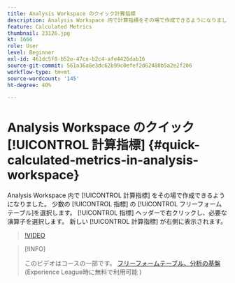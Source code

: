 ```yaml
---
title: Analysis Workspace のクイック計算指標
description: Analysis Workspace 内で計算指標をその場で作成できるようになりました。フリーフォームテーブルでいくつかの指標を使用して、わずかな変更または除算をおこなう場合は、ヘッダーから指標を選択し、右クリックして必要な演算子を選択します。  新しい計算指標が右側に表示されます。
feature: Calculated Metrics
thumbnail: 23126.jpg
kt: 1666
role: User
level: Beginner
exl-id: 461dc5f8-b52e-47ce-b2c4-afe4426dab16
source-git-commit: 561a36a8e3dc62b99c0efef2d62480b5a2e2f206
workflow-type: tm+mt
source-wordcount: '145'
ht-degree: 40%

---
```


# Analysis Workspace のクイック [!UICONTROL 計算指標] {#quick-calculated-metrics-in-analysis-workspace}

Analysis Workspace 内で [!UICONTROL 計算指標] をその場で作成できるようになりました。 少数の [!UICONTROL 指標] の [!UICONTROL フリーフォームテーブル]を選択します。 [!UICONTROL 指標] ヘッダーで右クリックし、必要な演算子を選択します。  新しい [!UICONTROL 計算指標] が右側に表示されます。

>[!VIDEO](https://video.tv.adobe.com/v/23126/?quality=12)

>[!INFO]
>
> このビデオはコースの一部です。 [フリーフォームテーブル、分析の基盤](https://experienceleague.adobe.com/?recommended=Analytics-U-1-2020.3)(Experience League時に無料で利用可能 )
